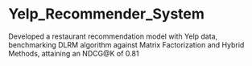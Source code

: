# Yelp_Recommender_System
Developed a restaurant recommendation model with Yelp data, benchmarking DLRM algorithm against Matrix Factorization and Hybrid Methods, attaining an NDCG@K of 0.81
